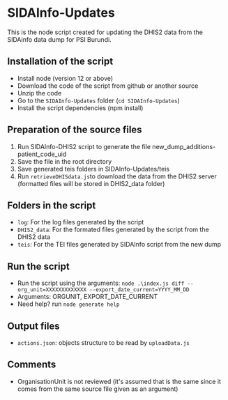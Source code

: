 # SIDAInfo-Updates
This is the node script created for updating the DHIS2 data from the SIDAinfo data dump for PSI Burundi.

## Installation of the script
- Install node (version 12 or above)
- Download the code of the script from github or another source
- Unzip the code
- Go to the ```SIDAInfo-Updates``` folder (```cd SIDAInfo-Updates```)
- Install the script dependencies (npm install)

## Preparation of the source files
1. Run SIDAInfo-DHIS2 script to generate the file new_dump_additions-patient_code_uid
2. Save the file in the root directory
3. Save generated teis folders in SIDAInfo-Updates/teis
4. Run ```retrieveDHISdata.js```to download the data from the DHIS2 server (formatted files will be stored in DHIS2_data folder)


## Folders in the script
- ```log```: For the log files generated by the script
- ```DHIS2_data```: For the formated files generated by the script from the DHIS2 data 
- ```teis```: For the TEI files generated by SIDAInfo script from the new dump

## Run the script
- Run the script using the arguments: ```node .\index.js diff --org_unit=XXXXXXXXXXXXX --export_date_current=YYYY_MM_DD```
- Arguments: ORGUNIT, EXPORT_DATE_CURRENT
- Need help? run ```node generate help```

## Output files
- ```actions.json```: objects structure to be read by ```uploadData.js```

## Comments
- OrganisationUnit is not reviewed (it's assumed that is the same since it comes from the same source file given as an argument)
